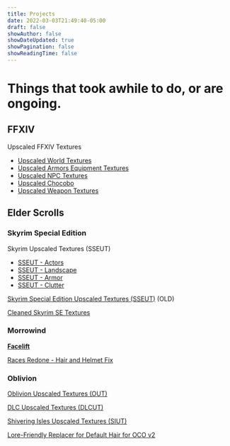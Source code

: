 ```yaml
---
title: Projects
date: 2022-03-03T21:49:40-05:00
draft: false
showAuthor: false
showDateUpdated: true
showPagination: false
showReadingTime: false
---
```

# Things that took awhile to do, or are ongoing.

## **FFXIV**

Upscaled FFXIV Textures

* [Upscaled World Textures](https://www.nexusmods.com/finalfantasy14/mods/1505)
* [Upscaled Armors Equipment Textures](https://www.nexusmods.com/finalfantasy14/mods/1442)
* [Upscaled NPC Textures](https://www.nexusmods.com/finalfantasy14/mods/1507)
* [Upscaled Chocobo](https://www.nexusmods.com/finalfantasy14/mods/1486)
* [Upscaled Weapon Textures](https://www.nexusmods.com/finalfantasy14/mods/1479)

## **Elder Scrolls**

### **Skyrim Special Edition**

Skyrim Upscaled Textures (SSEUT)

* [SSEUT - Actors](https://www.nexusmods.com/skyrimspecialedition/mods/49986)
* [SSEUT - Landscape](https://www.nexusmods.com/skyrimspecialedition/mods/49972)
* [SSEUT - Armor](https://www.nexusmods.com/skyrimspecialedition/mods/49750)
* [SSEUT - Clutter](https://www.nexusmods.com/skyrimspecialedition/mods/49715)

[Skyrim Special Edition Upscaled Textures (SSEUT)](https://www.nexusmods.com/skyrimspecialedition/mods/34560) (OLD)

[Cleaned Skyrim SE Textures](https://www.nexusmods.com/skyrimspecialedition/mods/38775)

### **Morrowind**

**[Facelift](https://www.nexusmods.com/morrowind/mods/47617)**

[Races Redone - Hair and Helmet Fix](https://www.nexusmods.com/morrowind/mods/47017)

### **Oblivion**

[Oblivion Upscaled Textures (OUT)](https://www.nexusmods.com/oblivion/mods/49351)

[DLC Upscaled Textures (DLCUT)](https://www.nexusmods.com/oblivion/mods/49798)

[Shivering Isles Upscaled Textures (SIUT)](https://www.nexusmods.com/oblivion/mods/49645)

[Lore-Friendly Replacer for Default Hair for OCO v2](https://www.nexusmods.com/oblivion/mods/48588)